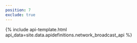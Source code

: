 ```yaml
---
position: 7
exclude: true
---
```

{% include api-template.html api_data=site.data.apidefinitions.network_broadcast_api %}